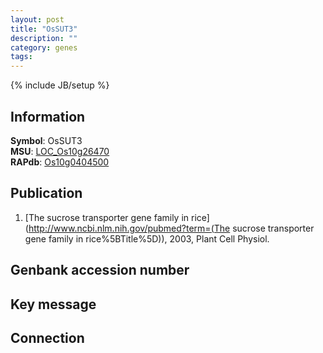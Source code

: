```yaml
---
layout: post
title: "OsSUT3"
description: ""
category: genes
tags: 
---
```

{% include JB/setup %}

## Information
__Symbol__: OsSUT3  
__MSU__: [LOC_Os10g26470](http://rice.plantbiology.msu.edu/cgi-bin/ORF_infopage.cgi?orf=LOC_Os10g26470)  
__RAPdb__: [Os10g0404500](http://rapdb.dna.affrc.go.jp/viewer/gbrowse_details/irgsp1?name=Os10g0404500)  

## Publication
1. [The sucrose transporter gene family in rice](http://www.ncbi.nlm.nih.gov/pubmed?term=(The sucrose transporter gene family in rice%5BTitle%5D)), 2003, Plant Cell Physiol.

## Genbank accession number

## Key message

## Connection


